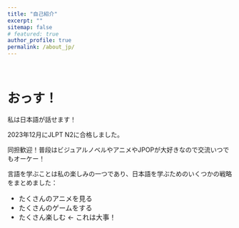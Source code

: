 ```yaml
---
title: "自己紹介"
excerpt: ""
sitemap: false
# featured: true
author_profile: true
permalink: /about_jp/
---
```

&nbsp;
&nbsp;
# おっす！

私は日本語が話せます！

2023年12月にJLPT N2に合格しました。

同担歓迎！普段はビジュアルノベルやアニメやJPOPが大好きなので交流いつでもオーケー！


言語を学ぶことは私の楽しみの一つであり、日本語を学ぶためのいくつかの戦略をまとめました：

<ul style="font-size: 15px;">
  <li>たくさんのアニメを見る</li>
  <li>たくさんのゲームをする</li>
  <li>たくさん楽しむ <- これは大事！</li>

</ul>

